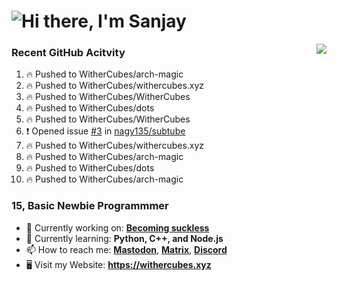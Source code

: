 <h1 align="left">
  <img src="https://raw.githubusercontent.com/WitherCubes/WitherCubes/master/header.svg" alt="Hi there, I'm Sanjay" />
</h1>

<a href="https://discord.com/users/745631160809422959">
  <img src="https://lanyard-profile-readme.vercel.app/api/745631160809422959?bg=23283d&borderRadius=15px" align="right" />
</a>

### Recent GitHub Acitvity
<!--START_SECTION:activity-->
1. 🔥 Pushed to WitherCubes/arch-magic
2. 🔥 Pushed to WitherCubes/withercubes.xyz
3. 🔥 Pushed to WitherCubes/WitherCubes
4. 🔥 Pushed to WitherCubes/dots
5. 🔥 Pushed to WitherCubes/WitherCubes
6. ❗️ Opened issue [#3](https://github.com/nagy135/subtube/issues/3) in [nagy135/subtube](https://github.com/nagy135/subtube)
7. 🔥 Pushed to WitherCubes/withercubes.xyz
8. 🔥 Pushed to WitherCubes/arch-magic
9. 🔥 Pushed to WitherCubes/dots
10. 🔥 Pushed to WitherCubes/arch-magic
<!--END_SECTION:activity-->
</a>

### 15, Basic Newbie Programmmer

- 🔭 Currently working on: [**Becoming suckless**](https://suckless.org)
- 🌱 Currently learning: **Python, C++, and Node.js**
- 📫 How to reach me: [**Mastodon**](https://withercubes.xyz/mastodon), [**Matrix**](https://withercubes.xyz/matrix), [**Discord**](https://withercubes.xyz/discord)
- 🖥️ Visit my Website: **https://withercubes.xyz**
